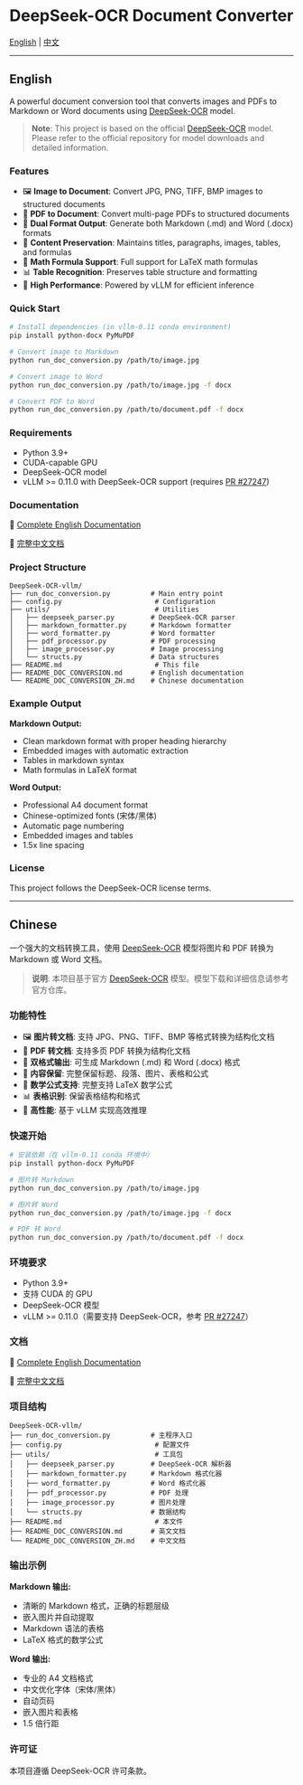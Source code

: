 # DeepSeek-OCR Document Converter

[English](#english) | [中文](#chinese)

---

## English

A powerful document conversion tool that converts images and PDFs to Markdown or Word documents using [DeepSeek-OCR](https://github.com/deepseek-ai/DeepSeek-OCR) model.

> **Note**: This project is based on the official [DeepSeek-OCR](https://github.com/deepseek-ai/DeepSeek-OCR) model. Please refer to the official repository for model downloads and detailed information.

### Features

- 🖼️ **Image to Document**: Convert JPG, PNG, TIFF, BMP images to structured documents
- 📄 **PDF to Document**: Convert multi-page PDFs to structured documents
- 📝 **Dual Format Output**: Generate both Markdown (.md) and Word (.docx) formats
- 🎯 **Content Preservation**: Maintains titles, paragraphs, images, tables, and formulas
- 🧮 **Math Formula Support**: Full support for LaTeX math formulas
- 📊 **Table Recognition**: Preserves table structure and formatting
- 🚀 **High Performance**: Powered by vLLM for efficient inference

### Quick Start

```bash
# Install dependencies (in vllm-0.11 conda environment)
pip install python-docx PyMuPDF

# Convert image to Markdown
python run_doc_conversion.py /path/to/image.jpg

# Convert image to Word
python run_doc_conversion.py /path/to/image.jpg -f docx

# Convert PDF to Word
python run_doc_conversion.py /path/to/document.pdf -f docx
```

### Requirements

- Python 3.9+
- CUDA-capable GPU
- DeepSeek-OCR model
- vLLM >= 0.11.0 with DeepSeek-OCR support (requires [PR #27247](https://github.com/vllm-project/vllm/pull/27247))

### Documentation

📖 [Complete English Documentation](README_DOC_CONVERSION.md)

📖 [完整中文文档](README_DOC_CONVERSION_ZH.md)

### Project Structure

```
DeepSeek-OCR-vllm/
├── run_doc_conversion.py          # Main entry point
├── config.py                       # Configuration
├── utils/                          # Utilities
│   ├── deepseek_parser.py         # DeepSeek-OCR parser
│   ├── markdown_formatter.py      # Markdown formatter
│   ├── word_formatter.py          # Word formatter
│   ├── pdf_processor.py           # PDF processing
│   ├── image_processor.py         # Image processing
│   └── structs.py                 # Data structures
├── README.md                       # This file
├── README_DOC_CONVERSION.md       # English documentation
└── README_DOC_CONVERSION_ZH.md    # Chinese documentation
```

### Example Output

**Markdown Output:**
- Clean markdown format with proper heading hierarchy
- Embedded images with automatic extraction
- Tables in markdown syntax
- Math formulas in LaTeX format

**Word Output:**
- Professional A4 document format
- Chinese-optimized fonts (宋体/黑体)
- Automatic page numbering
- Embedded images and tables
- 1.5x line spacing

### License

This project follows the DeepSeek-OCR license terms.

---

## Chinese

一个强大的文档转换工具，使用 [DeepSeek-OCR](https://github.com/deepseek-ai/DeepSeek-OCR) 模型将图片和 PDF 转换为 Markdown 或 Word 文档。

> **说明**: 本项目基于官方 [DeepSeek-OCR](https://github.com/deepseek-ai/DeepSeek-OCR) 模型。模型下载和详细信息请参考官方仓库。

### 功能特性

- 🖼️ **图片转文档**: 支持 JPG、PNG、TIFF、BMP 等格式转换为结构化文档
- 📄 **PDF 转文档**: 支持多页 PDF 转换为结构化文档
- 📝 **双格式输出**: 可生成 Markdown (.md) 和 Word (.docx) 格式
- 🎯 **内容保留**: 完整保留标题、段落、图片、表格和公式
- 🧮 **数学公式支持**: 完整支持 LaTeX 数学公式
- 📊 **表格识别**: 保留表格结构和格式
- 🚀 **高性能**: 基于 vLLM 实现高效推理

### 快速开始

```bash
# 安装依赖（在 vllm-0.11 conda 环境中）
pip install python-docx PyMuPDF

# 图片转 Markdown
python run_doc_conversion.py /path/to/image.jpg

# 图片转 Word
python run_doc_conversion.py /path/to/image.jpg -f docx

# PDF 转 Word
python run_doc_conversion.py /path/to/document.pdf -f docx
```

### 环境要求

- Python 3.9+
- 支持 CUDA 的 GPU
- DeepSeek-OCR 模型
- vLLM >= 0.11.0（需要支持 DeepSeek-OCR，参考 [PR #27247](https://github.com/vllm-project/vllm/pull/27247)）

### 文档

📖 [Complete English Documentation](README_DOC_CONVERSION.md)

📖 [完整中文文档](README_DOC_CONVERSION_ZH.md)

### 项目结构

```
DeepSeek-OCR-vllm/
├── run_doc_conversion.py          # 主程序入口
├── config.py                       # 配置文件
├── utils/                          # 工具包
│   ├── deepseek_parser.py         # DeepSeek-OCR 解析器
│   ├── markdown_formatter.py      # Markdown 格式化器
│   ├── word_formatter.py          # Word 格式化器
│   ├── pdf_processor.py           # PDF 处理
│   ├── image_processor.py         # 图片处理
│   └── structs.py                 # 数据结构
├── README.md                       # 本文件
├── README_DOC_CONVERSION.md       # 英文文档
└── README_DOC_CONVERSION_ZH.md    # 中文文档
```

### 输出示例

**Markdown 输出:**
- 清晰的 Markdown 格式，正确的标题层级
- 嵌入图片并自动提取
- Markdown 语法的表格
- LaTeX 格式的数学公式

**Word 输出:**
- 专业的 A4 文档格式
- 中文优化字体（宋体/黑体）
- 自动页码
- 嵌入图片和表格
- 1.5 倍行距

### 许可证

本项目遵循 DeepSeek-OCR 许可条款。
